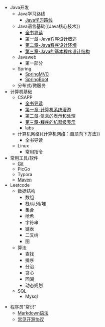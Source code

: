 <!-- _sidebar.md -->

* Java开发
  - Java学习路线
    - [Java学习路线](java/Java_study.md)
  - Java语言基础(《Java核心技术》)
    - [全书导读](/java/javacore/README.md)
    - [第一章-Java程序设计概述](/java/javacore/chapter1.md)
    - [第二章-Java程序设计环境](/java/javacore/chapter2.md)
    - [第三章-Java的基本程序设计结构](/java/javacore/chapter3.md)
  - Javaweb
    - 第一部分
  - Spring
    - [SpringMVC](/java/spring/SpringMVC.md)
    - [SpringBoot](/java/spring/SpringBoot.md)
  - 分布式/微服务
* 计算机基础
  - CSAPP
    - [全书导读](/computer/csapp/README.md)
    - [第一章-计算机系统漫游](/computer/csapp/chapter1.md)
    - [第二章-信息的表示和处理](/computer/csapp/chapter2.md)
    - [第三章-程序的机器级表示](/computer/csapp/chapter3.md)
    - labs
  - 计算机网络(《计算机网络：自顶向下方法》)
    - 全书导读
  - Linux
    - 常用指令
* 常用工具/软件
  - [Git](/softwares/Git)
  - PicGo
  - Typora
  - [Maven](/softwares/maven.md)
* Leetcode
  - 数据结构
    - 数组
    - 栈/队列/堆
    - 集合
    - 哈希
    - 字符串
    - 链表
    - 二叉树
    - 图
  - 算法
    - 查找
    - 排序
    - 分治
    - 贪心
    - 回溯
    - 动态规划
  - SQL
    - Mysql

- 程序员“常识”
  - [Markdown语法](/known/markdown语法.md)
  - [常见开源协议](/known/常见开源协议.md)